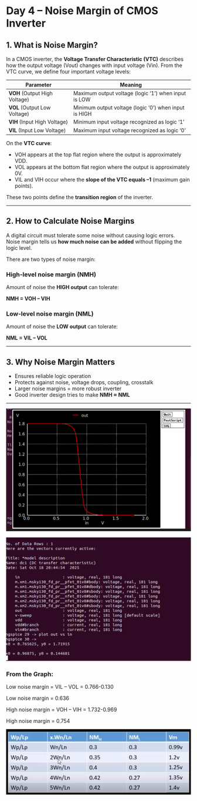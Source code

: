 

# Day 4 – Noise Margin of CMOS Inverter

## 1. What is Noise Margin?

In a CMOS inverter, the **Voltage Transfer Characteristic (VTC)** describes how the output voltage (Vout) changes with input voltage (Vin). From the VTC curve, we define four important voltage levels:

| Parameter | Meaning |
|-----------|---------|
| **VOH** (Output High Voltage) | Maximum output voltage (logic ‘1’) when input is LOW |
| **VOL** (Output Low Voltage) | Minimum output voltage (logic ‘0’) when input is HIGH |
| **VIH** (Input High Voltage)  | Minimum input voltage recognized as logic ‘1’ |
| **VIL** (Input Low Voltage)   | Maximum input voltage recognized as logic ‘0’ |

On the **VTC curve**:
- VOH appears at the top flat region where the output is approximately VDD.
- VOL appears at the bottom flat region where the output is approximately 0V.
- VIL and VIH occur where the **slope of the VTC equals –1** (maximum gain points).

These two points define the **transition region** of the inverter.

---

## 2. How to Calculate Noise Margins

A digital circuit must tolerate some noise without causing logic errors.  
Noise margin tells us **how much noise can be added** without flipping the logic level.

There are two types of noise margin:

### High-level noise margin (NMH)

Amount of noise the **HIGH output** can tolerate:

**NMH = VOH – VIH**

### Low-level noise margin (NML)

Amount of noise the **LOW output** can tolerate:

**NML = VIL – VOL**

---

## 3. Why Noise Margin Matters

- Ensures reliable logic operation
- Protects against noise, voltage drops, coupling, crosstalk
- Larger noise margins = more robust inverter
- Good inverter design tries to make **NMH ≈ NML**

---

<p align="center">
  <img src="https://github.com/munigalajohn/RTLtoGDS-tapeout-program/blob/main/Week%204/Day%204/day4_wave.png" 
       alt="day4 terminal" width="600"/>
</p>

<p align="center">
  <img src="https://github.com/munigalajohn/RTLtoGDS-tapeout-program/blob/main/Week%204/Day%204/Screenshot%202025-10-18%20210314.png" 
       alt="day4 terminal" width="600"/>
</p>

### From the Graph:

Low noise margin = VIL – VOL = 0.766-0.130

Low noise margin = 0.636


High noise margin = VOH – VIH = 1.732-0.969

High noise margin = 0.754


<p align="center">
  <img src="https://github.com/munigalajohn/RTLtoGDS-tapeout-program/blob/main/Week%204/Day%204/day4_different_values.png" 
       alt="day4 noise margin" width="600"/>
</p>

